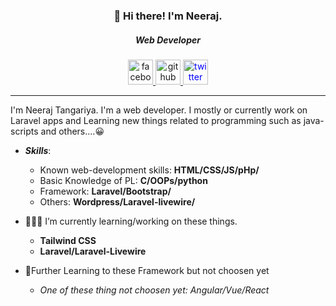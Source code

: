<h3 align="center">👋 Hi there! I'm Neeraj.</h3>
<h5 align="center">Web Developer</h5>
<p align="center">
  <a href="https://www.facebook.com/neeraj.singhtangariya/" target="_blank">
    <img src='https://cdn.jsdelivr.net/npm/simple-icons@3.0.1/icons/facebook.svg' alt='facebook' height='40'>
  </a>
  <a href="https://github.com/Neeraj1005/" target="_blank">
    <img src='https://cdn.jsdelivr.net/npm/simple-icons@3.0.1/icons/github.svg' alt='github' height='40'>
  </a>
  <a href="https://twitter.com/NEERAJTANGARIYA" target="_blank">
    <img src='https://cdn.jsdelivr.net/npm/simple-icons@3.0.1/icons/twitter.svg' alt='twitter' height='40' style="color:blue">
  </a>
</p>
<hr>

<!-- ![image](https://github.com/Neeraj1005/Neeraj1005/blob/master/banner.png) -->

I'm Neeraj Tangariya. I'm a web developer. I mostly or currently work on Laravel apps and Learning new things related to programming such as java-scripts and others....😀 

- ***Skills***: 
  - Known web-development skills: **HTML/CSS/JS/pHp/**
  - Basic Knowledge of PL: **C/OOPs/python**
  - Framework: **Laravel/Bootstrap/**
  - Others: **Wordpress/Laravel-livewire/**

- 👩🏾‍💻 I’m currently learning/working on these things.
  - **Tailwind CSS**
  - **Laravel/Laravel-Livewire**

- 🤔Further Learning to these Framework but not choosen yet
    - *One of these thing not choosen yet: Angular/Vue/React* 

<!-- [<img src='https://cdn.jsdelivr.net/npm/simple-icons@3.0.1/icons/github.svg' alt='github' height='40'>](https://github.com/https://github.com/Neeraj1005/)  [<img src='https://cdn.jsdelivr.net/npm/simple-icons@3.0.1/icons/facebook.svg' alt='facebook' height='40'>](https://www.facebook.com/https://www.facebook.com/neeraj.singhtangariya/)  [<img src='https://cdn.jsdelivr.net/npm/simple-icons@3.0.1/icons/twitter.svg' alt='twitter' height='40'>](https://twitter.com/https://twitter.com/NEERAJTANGARIYA)   -->


